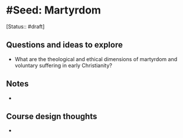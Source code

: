 # #Seed: Martyrdom
[Status:: #draft]

## Questions and ideas to explore
- What are the theological and ethical dimensions of martyrdom and voluntary suffering in early Christianity?

## Notes
- 

## Course design thoughts
- 